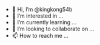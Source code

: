 - 👋 Hi, I’m @kingkong54b
- 👀 I’m interested in ...
- 🌱 I’m currently learning ...
- 💞️ I’m looking to collaborate on ...
- 📫 How to reach me ...

<!---
kingkong54b/kingkong54b is a ✨ special ✨ repository because its `README.md` (this file) appears on your GitHub profile.
You can click the Preview link to take a look at your changes.
--->
